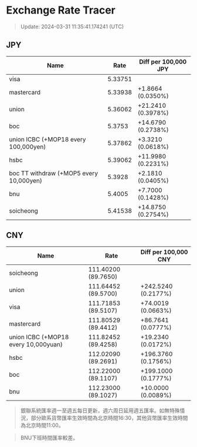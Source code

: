 # Exchange Rate Tracer

> Update: 2024-03-31 11:35:41.174241 (UTC)

## JPY

| Name                                    |    Rate | Diff per 100,000 JPY   |
|-----------------------------------------|---------|------------------------|
| visa                                    | 5.33751 |                        |
| mastercard                              | 5.33938 | +1.8664 (0.0350%)      |
| union                                   | 5.36062 | +21.2410 (0.3978%)     |
| boc                                     | 5.3753  | +14.6790 (0.2738%)     |
| union ICBC (+MOP18 every 100,000yen)    | 5.37862 | +3.3210 (0.0618%)      |
| hsbc                                    | 5.39062 | +11.9980 (0.2231%)     |
| boc TT withdraw (+MOP5 every 10,000yen) | 5.3928  | +2.1810 (0.0405%)      |
| bnu                                     | 5.4005  | +7.7000 (0.1428%)      |
| soicheong                               | 5.41538 | +14.8750 (0.2754%)     |

## CNY

| Name                                 | Rate                | Diff per 100,000 CNY   |
|--------------------------------------|---------------------|------------------------|
| soicheong                            | 111.40200	(89.7650) |                        |
| union                                | 111.64452	(89.5700) | +242.5240 (0.2177%)    |
| visa                                 | 111.71853	(89.5107) | +74.0019 (0.0663%)     |
| mastercard                           | 111.80529	(89.4412) | +86.7641 (0.0777%)     |
| union ICBC (+MOP18 every 10,000yuan) | 111.82452	(89.4258) | +19.2340 (0.0172%)     |
| hsbc                                 | 112.02090	(89.2691) | +196.3760 (0.1756%)    |
| boc                                  | 112.22000	(89.1107) | +199.1000 (0.1777%)    |
| bnu                                  | 112.23000	(89.1027) | +10.0000 (0.0089%)     |


> 銀聯系統匯率週一至週五每日更新，週六周日延用週五匯率。如無特殊情況，部分歐系貨幣匯率生效時間為北京時間16:30，其他貨幣匯率生效時間為北京時間11:00。

> BNU下班時間匯率較差。

